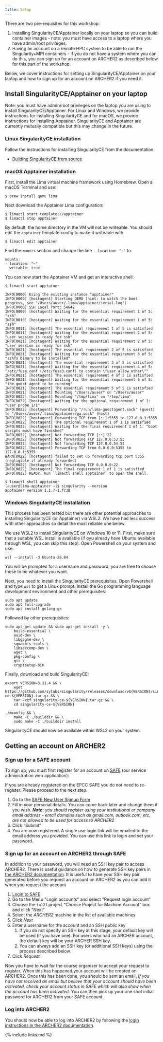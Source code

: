 ```yaml
---
title: Setup
---
```



There are two pre-requisites for this workshop:

1. Installing SingularityCE/Apptainer locally on your laptop so you can build container images - note: you must have access to a laptop where you have admin/root privileges.
2. Having an account on a remote HPC system to be able to run the Singularity+MPI containers - if you do not have a system where you can do this, you can sign up for an account on ARCHER2 as described below for this part of the workshop.

Below, we cover instructions for setting up SingularityCE/Apptainer on your laptop and how to sign up for an account on ARCHER2 if you need it.

## Install SingularityCE/Apptainer on your laptop

Note: you must have admin/root privileges on the laptop you are using to install SingularityCE/Apptainer. For Linux and Windows, we provide instructions for installing SingularityCE and for macOS, we provide instructions for installing Apptainer. SingularityCE and Apptainer are currently mutually compatible but this may change in the future.

### Linux SingularityCE installation

Follow the instructions for installing SingularityCE from the documentation:

 - [Building SingularityCE from source](https://docs.sylabs.io/guides/3.11/admin-guide/installation.html#install-from-source)

### macOS Apptainer installation

First, install the Lima virtual machine framework using Homebrew. Open a macOS Terminal and use:

```
$ brew install qemu lima
```

Next download the Apptainer Lima configuration:

```
$ limactl start template://apptainer
$ limactl stop apptainer
```

By default, the home directory in the VM will not be writeable. You should edit the `apptainer` template config to make it writeable with:

```
$ limactl edit apptainer
```

Find the `mounts` section and change the line `- location: "~"` to:

```
mounts:
- location: "~"
  writable: true
```

You can now start the Apptainer VM and get an interactive shell:

```
$ limactl start apptainer

INFO[0000] Using the existing instance "apptainer"      
INFO[0000] [hostagent] Starting QEMU (hint: to watch the boot progress, see "/Users/auser/.lima/apptainer/serial.log") 
INFO[0000] SSH Local Port: 54642                        
INFO[0000] [hostagent] Waiting for the essential requirement 1 of 5: "ssh" 
INFO[0010] [hostagent] Waiting for the essential requirement 1 of 5: "ssh" 
INFO[0011] [hostagent] The essential requirement 1 of 5 is satisfied 
INFO[0011] [hostagent] Waiting for the essential requirement 2 of 5: "user session is ready for ssh" 
INFO[0021] [hostagent] Waiting for the essential requirement 2 of 5: "user session is ready for ssh" 
INFO[0021] [hostagent] The essential requirement 2 of 5 is satisfied 
INFO[0021] [hostagent] Waiting for the essential requirement 3 of 5: "sshfs binary to be installed" 
INFO[0021] [hostagent] The essential requirement 3 of 5 is satisfied 
INFO[0021] [hostagent] Waiting for the essential requirement 4 of 5: "/etc/fuse.conf (/etc/fuse3.conf) to contain \"user_allow_other\"" 
INFO[0021] [hostagent] The essential requirement 4 of 5 is satisfied 
INFO[0021] [hostagent] Waiting for the essential requirement 5 of 5: "the guest agent to be running" 
INFO[0021] [hostagent] The essential requirement 5 of 5 is satisfied 
INFO[0021] [hostagent] Mounting "/Users/auser" on "/Users/auser" 
INFO[0022] [hostagent] Mounting "/tmp/lima" on "/tmp/lima" 
INFO[0022] [hostagent] Waiting for the optional requirement 1 of 1: "user probe 1/1" 
INFO[0022] [hostagent] Forwarding "/run/lima-guestagent.sock" (guest) to "/Users/auser/.lima/apptainer/ga.sock" (host) 
INFO[0022] [hostagent] Forwarding TCP from [::]:5355 to 127.0.0.1:5355 
INFO[0022] [hostagent] The optional requirement 1 of 1 is satisfied 
INFO[0022] [hostagent] Waiting for the final requirement 1 of 1: "boot scripts must have finished" 
INFO[0022] [hostagent] Not forwarding TCP [::]:22       
INFO[0022] [hostagent] Not forwarding TCP 127.0.0.53:53 
INFO[0022] [hostagent] Not forwarding TCP 127.0.0.54:53 
INFO[0022] [hostagent] Forwarding TCP from 0.0.0.0:5355 to 127.0.0.1:5355 
WARN[0022] [hostagent] failed to set up forwarding tcp port 5355 (negligible if already forwarded) 
INFO[0022] [hostagent] Not forwarding TCP 0.0.0.0:22    
INFO[0022] [hostagent] The final requirement 1 of 1 is satisfied 
INFO[0022] READY. Run `limactl shell apptainer` to open the shell. 

$ limactl shell apptainer
[auser@lima-apptainer ~]$ singularity --version
apptainer version 1.1.7-1.fc38
```

### Windows SingularityCE installation

This process has been tested but there are other potential approaches to installing SingularityCE (or Apptainer)
via WSL2. We have had less success with other approaches so detail the most reliable one below.

We use WSL2 to install SingularityCE on Windows 10 or 11. First, make sure that a suitable WSL install is
available (if oyu already have Ubuntu available through WSL, you can skip this step). Open Powershell on
your system and use:

```
wsl --install -d Ubuntu-20.04
```

You will be prompted for a username and password, you are free to choose these to be whatever you want.

Next, you need to install the SingularityCE prerequisites. Open Powershell and type `wsl` to get a Linux prompt.
Install the Go programming language development environment and other prerequisites:

```
sudo apt update
sudo apt full-upgrade
sudo apt install golang-go 
```

Followed by other prerequisites:

```
sudo apt-get update && sudo apt-get install -y \
    build-essential \
    uuid-dev \
    libgpgme-dev \
    squashfs-tools \
    libseccomp-dev \
    wget \
    pkg-config \
    git \
    cryptsetup-bin
```

Finally, download and build SingularityCE:

```
export VERSION=3.11.4 && \
    wget https://github.com/sylabs/singularity/releases/download/v${VERSION}/singularity-ce-${VERSION}.tar.gz && \
    tar -xzf singularity-ce-${VERSION}.tar.gz && \
    cd singularity-ce-${VERSION}

./mconfig && \
    make -C ./builddir && \
    sudo make -C ./builddir install
```

SingularityCE should now be available within WSL2 on your system.

## Getting an account on ARCHER2

### Sign up for a SAFE account

To sign up, you must first register for an account on [SAFE](https://safe.epcc.ed.ac.uk/) (our service administration web application):

If you are already registered on the EPCC SAFE you do not need to re-register. Please proceed to the next step.

1. Go to the [SAFE New User Signup Form](https://safe.epcc.ed.ac.uk/signup.jsp)
2. Fill in your personal details. You can come back later and change them if you wish. _**Note:** you should register using your institutional or company email address - email domains such as gmail.com, outlook.com, etc. are not allowed to be used for access to ARCHER2_
3. Click “Submit”
4. You are now registered. A single use login link will be emailed to the email address you provided. You can use this link to login and set your password.

### Sign up for an account on ARCHER2 through SAFE

In addition to your password, you will need an SSH key pair to access ARCHER2. There is useful guidance on how
to generate SSH key pairs in [the ARCHER2 documentation](https://docs.archer2.ac.uk/user-guide/connecting/#ssh-key-pairs).
It is useful to have your SSH key pair generated before you request an account on ARCHER2 as you can add it when 
you request the account

1. [Login to SAFE](https://safe.epcc.ed.ac.uk)
2. Go to the Menu "Login accounts" and select "Request login account"
3. Choose the `ta121` project “Choose Project for Machine Account” box and click "Next"
4.  Select the *ARCHER2* machine in the list of available machines
5.  Click *Next*
6.  Enter a username for the account and an SSH public
    key
    1.  If you do not specify an SSH key at this stage, your default
        key will be used (if you have one). For users who had an ARCHER
        account, the default key will be your ARCHER SSH key.
    2.  You can always add an SSH key (or additional SSH keys) using
        the process described below.
7.  Click *Request*

Now you have to wait for the course organiser to accept your request to register. When this has happened,your account will be created on ARCHER2.
Once this has been done, you should be sent an email. _If you have not received an email but believe that your account should have been activated, check your account status in SAFE which will also show when the account has been activated._ You can then pick up your one shot initial password for ARCHER2 from your SAFE account.

### Log into ARCHER2

You should now be able to log into ARCHER2 by following the [login instructions in the ARCHER2 documentation](https://docs.archer2.ac.uk/user-guide/connecting/#ssh-clients).



{% include links.md %}



